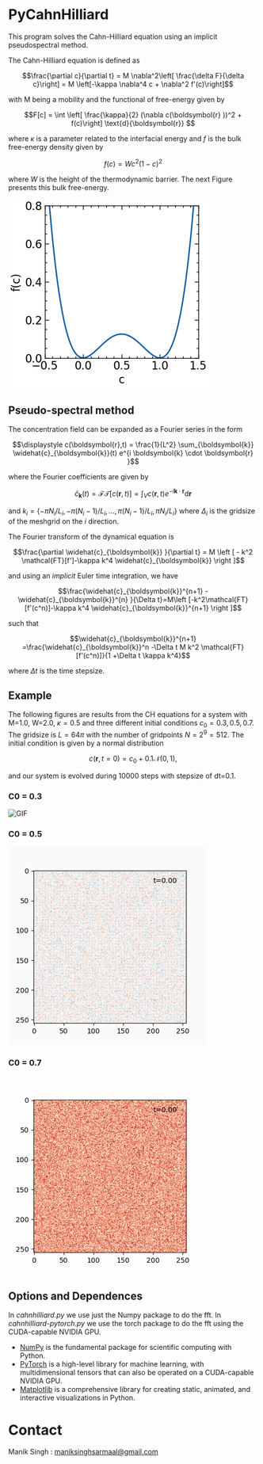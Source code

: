 # PyCahnHilliard
This program solves the Cahn-Hilliard equation using an implicit pseudospectral method. 

The Cahn-Hilliard equation is defined as

$$\frac{\partial c}{\partial t} = M \nabla^2\left[ \frac{\delta F}{\delta c}\right] = M \left[-\kappa \nabla^4 c + \nabla^2 f'(c)\right]$$

with M being a mobility and the functional of free-energy given by 

$$F[c] = \int \left[ \frac{\kappa}{2} (\nabla c(\boldsymbol{r} ))^2 + f(c)\right] \text{d}{\boldsymbol{r}} $$

where $\kappa$ is a parameter related to the interfacial energy and $f$ is the bulk free-energy density given by 

$$f(c) = W c^2(1-c)^2$$

where $W$ is the height of the thermodynamic barrier. The next Figure presents this bulk free-energy.

![Bulk](https://github.com/elvissoares/PyCahnHilliard/blob/master/ch-bulk-free-energy.png)

## Pseudo-spectral method

The concentration field can be expanded as a Fourier series in the form 

$$\displaystyle c(\boldsymbol{r},t) = \frac{1}{L^2} \sum_{\boldsymbol{k}} \widehat{c}_{\boldsymbol{k}}(t) e^{i \boldsymbol{k} \cdot \boldsymbol{r} }$$

where the Fourier coefficients are given by 

$$\widehat{c}_{\boldsymbol{k}}(t) = \mathcal{FT}[c(\boldsymbol{r},t) ] = \int_V  c(\boldsymbol{r},t)e^{-i \boldsymbol{k} \cdot \boldsymbol{r} }\text{d}{\boldsymbol{r}} $$

and $k_i = \{-\pi N_i/L_i, -\pi(N_i-1)/L_i, \ldots, \pi(N_i-1)/L_i,\pi N_i/L_i\}$ where $\Delta_i$ is the gridsize of the meshgrid on the $i$ direction.

The Fourier transform of the dynamical equation is 

```math
\frac{\partial \widehat{c}_{\boldsymbol{k}} }{\partial t}   = M \left [ - k^2 \mathcal{FT}[f']-\kappa k^4 \widehat{c}_{\boldsymbol{k}} \right ]
``` 

and using an *implicit* Euler time integration, we have

```math
\frac{\widehat{c}_{\boldsymbol{k}}^{n+1} -\widehat{c}_{\boldsymbol{k}}^{n} }{\Delta t}=M\left [-k^2\mathcal{FT}[f'(c^n)]-\kappa k^4 \widehat{c}_{\boldsymbol{k}}^{n+1} \right ]
``` 

such that 

```math
\widehat{c}_{\boldsymbol{k}}^{n+1} =\frac{\widehat{c}_{\boldsymbol{k}}^n -\Delta t M k^2 \mathcal{FT}[f'(c^n)]}{1 +\Delta t \kappa k^4}
``` 

where $\Delta t$ is the time stepsize. 

## Example

The following figures are results from the CH equations for a system with M=1.0, W=2.0, $\kappa=0.5$ and three different initial conditions $c_0 = 0.3, 0.5, 0.7$. The gridsize is $L = 64\pi$ with the number of gridpoints $N = 2^9 = 512$. The initial condition is given by a normal distribution 

$$c(\boldsymbol{r},t=0) = c_0 + 0.1 \mathcal{N}(0,1),$$

and our system is evolved during 10000 steps with stepsize of dt=0.1.

### C0 = 0.3

![GIF](https://github.com/elvissoares/PyCahnHilliard/blob/master/ch-c0%3D0.3.gif)

### C0 = 0.5

![GIF](https://github.com/elvissoares/PyCahnHilliard/blob/master/ch-c0%3D0.5.gif)

### C0 = 0.7

![GIF](https://github.com/elvissoares/PyCahnHilliard/blob/master/ch-c0%3D0.7.gif)

## Options and Dependences

In *cahnhilliard.py* we use just the Numpy package to do the fft. In *cahnhilliard-pytorch.py* we use the torch package to do the fft using the CUDA-capable NVIDIA GPU. 

* [NumPy](https://numpy.org) is the fundamental package for scientific computing with Python.
* [PyTorch](https://pytorch.org/) is a high-level library for machine learning, with multidimensional tensors that can also be operated on a CUDA-capable NVIDIA GPU. 
* [Matplotlib](https://matplotlib.org/stable/index.html) is a comprehensive library for creating static, animated, and interactive visualizations in Python.




# Contact
Manik Singh : maniksinghsarmaal@gmail.com
